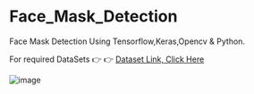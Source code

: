 # Face_Mask_Detection
Face Mask Detection Using Tensorflow,Keras,Opencv &amp; Python.

For required DataSets  :point_right: :point_right:    [Dataset Link, Click Here ](https://drive.google.com/drive/folders/1y2q-P7HtRFr0v6g80qRJfdQLfiSX72_u?usp=sharing)




![image](https://user-images.githubusercontent.com/84006448/162639434-be77bd66-33ed-43ac-9893-c872203b5c6f.png)


